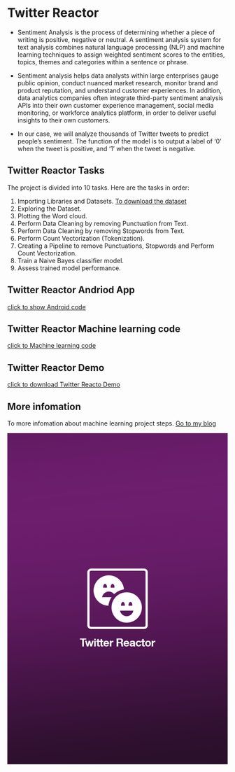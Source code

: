 # Twitter Reactor

* Sentiment Analysis is the process of determining whether a piece of writing is positive, negative or neutral. A sentiment analysis system for text analysis combines natural language processing (NLP) and machine learning techniques to assign weighted sentiment scores to the entities, topics, themes and categories within a sentence or phrase.

* Sentiment analysis helps data analysts within large enterprises gauge public opinion, conduct nuanced market research, monitor brand and product reputation, and understand customer experiences. In addition, data analytics companies often integrate third-party sentiment analysis APIs into their own customer experience management, social media monitoring, or workforce analytics platform, in order to deliver useful insights to their own customers.

* In our case, we will analyze thousands of Twitter tweets to predict people’s sentiment. The function of the model is to output a label of ‘0’ when the tweet is positive, and ‘1’ when the tweet is negative.

## Twitter Reactor Tasks

The project is divided into 10 tasks. Here are the tasks in order:
1.	Importing Libraries and Datasets.
    [To download the dataset]( https://www.kaggle.com/mksaad/arabic-sentiment-twitter-corpus) 
2.	Exploring the Dataset.
3.	Plotting the Word cloud.
4.	Perform Data Cleaning by removing Punctuation from Text.
5.	Perform Data Cleaning by removing Stopwords from Text.
6.	Perform Count Vectorization (Tokenization).
7.	Creating a Pipeline to remove Punctuations, Stopwords and Perform Count Vectorization.
8.	Train a Naive Bayes classifier model.
9.	Assess trained model performance.

## Twitter Reactor Andriod App
[click to show Android code]( https://github.com/baraasallout/Twitter-Reactor/tree/main/CommentsAnalyzer%20-%20Copy) 

## Twitter Reactor Machine learning code 
[click to Machine learning code](https://github.com/baraasallout/Twitter-Reactor/tree/main/File_Model) 

## Twitter Reactor Demo
[click to download Twitter Reacto Demo](http://www.mediafire.com/file/og8rzwx6rkh6wru/Screenrecorder-2020-12-01-20-20-17-249.mp4/file?fbclid=IwAR0mNcbX5MM9KEs0qJzLij6L3YKJwkI_IWu5BgaNTDYt5r-_pGLDXPae2pQ) 

## More infomation 
  To more infomation about machine learning project steps. [Go to my blog](https://baraasallout.wixsite.com/baraasallout/post/5-step-process-of-machine-learning-project) 

![](1.png)



